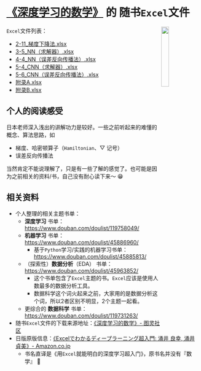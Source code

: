 # [《深度学习的数学》](https://book.douban.com/subject/33414479/) 的 随书`Excel`文件

<img src="face.jpeg" width="20%" align="right" />

`Excel`文件列表：

- [2-11_梯度下降法.xlsx](excels/2-11_梯度下降法.xlsx)
- [3-5_NN（求解器）.xlsx](excels/3-5_NN（求解器）.xlsx)
- [4-4_NN（误差反向传播法）.xlsx](excels/4-4_NN（误差反向传播法）.xlsx)
- [5-4_CNN（求解器）.xlsx](excels/5-4_CNN（求解器）.xlsx)
- [5-6_CNN（误差反向传播法）.xlsx](excels/5-6_CNN（误差反向传播法）.xlsx)
- [附录A.xlsx](excels/附录A.xlsx)
- [附录B.xlsx](excels/附录B.xlsx)

## 个人的阅读感受

日本老师深入浅出的讲解功力是较好。一些之前听起来的难懂的概念、算法思路，如

- 梯度、哈密顿算子（`Hamiltonian`、▽ 记号）
- 误差反向传播法

当然肯定不能说理解了，只是有一些了解的感觉了。也可能是因为之前相关的资料/书，自己没有耐心读下来～ 😁

## 相关资料

- 个人整理的相关主题书单：
    - **深度学习** 书单：https://www.douban.com/doulist/119758049/
    - **机器学习** 书单：https://www.douban.com/doulist/45886960/
        - 基于`Python`学习/实践的机器学习书单：https://www.douban.com/doulist/45885813/
    - （探索性）**数据分析**（EDA） 书单：https://www.douban.com/doulist/45963852/  
        - 这个书单包含了`Excel`主题的书。`Excel`应该是使用人数最多的数据分析工具。
        - 数据科学这个词火起来之前，大家用的是数据分析这个词，所以2者区别不明显，2个主题一起看。
    - 更综合的 **数据科学** 书单：https://www.douban.com/doulist/119731263/
- 随书`Excel`文件的下载来源地址：[《深度学习的数学》- 图灵社区](https://www.ituring.com.cn/book/2593)
- 日版原版信息：[《Excelでわかるディープラーニング超入門: 涌井 良幸, 涌井 貞美》- Amazon.co.jp](https://www.amazon.co.jp/dp/4774194743)
    - 书名直译是《用`Excel`就能明白的深度学习超入门》，原书名并没有『数学』 🤣
